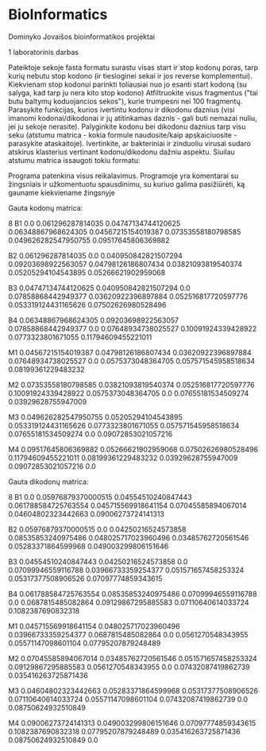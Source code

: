# BioInformatics
Dominyko Jovaišos bioinformatikos projektai

1 laboratorinis darbas

Pateiktoje sekoje fasta formatu surastu visas start ir stop kodonų poras, tarp kurių nebutu stop kodono (ir tiesioginei sekai ir jos reverse komplementui). 
Kiekvienam stop kodonui parinkti toliausiai nuo jo esanti start kodoną (su salyga, kad tarp ju nera kito stop kodono)
Atfiltruokite visus fragmentus ("tai butu baltymų koduojancios sekos"), kurie trumpesni nei 100 fragmentų.
Parasykite funkcijas, kurios ivertintu kodonu ir dikodonu daznius (visi imanomi kodonai/dikodonai ir jų atitinkamas daznis  - gali buti nemazai nuliu, jei ju sekoje nerasite).
Palyginkite kodonu bei dikodonu daznius tarp visu seku (atstumu matrica - kokia formule naudosite/kaip apskaiciuosite - parasykite ataskaitoje).
Ivertinkite, ar bakteriniai ir zinduoliu virusai sudaro atskirus klasterius vertinant kodonu/dikodonu dažniu aspektu. Siuilau atstumu matrica issaugoti tokiu formatu:

Programa patenkina visus reikalavimus. Programoje yra komentarai su žingsniais ir užkomentuotu spausdinimu, su kuriuo galima pasižiūrėti, ką gauname kiekviename žingsnyje

Gauta kodonų matrica:

8
B1 0.0 0.061296287814035 0.04747134744120625 0.06348867968624305 0.04567215154019387 0.07353558180798585 0.049626282547950755 0.09517645806369882

B2 0.061296287814035 0.0 0.040950842821507294 0.09203698922563057 0.04798126186807434 0.03821093819540374 0.05205294104543895 0.05266621902959068

B3 0.04747134744120625 0.040950842821507294 0.0 0.07858868442949377 0.03620922396897884 0.052516817720597776 0.053319124431165626 0.07502626980528496

B4 0.06348867968624305 0.09203698922563057 0.07858868442949377 0.0 0.07648934738025527 0.10091924339428922 0.0773323801671055 0.11794609455221011

M1 0.04567215154019387 0.04798126186807434 0.03620922396897884 0.07648934738025527 0.0 0.0575373048364705 0.057571545958518634 0.08199361229483232

M2 0.07353558180798585 0.03821093819540374 0.052516817720597776 0.10091924339428922 0.0575373048364705 0.0 0.07655181534509274 0.03929628755947009

M3 0.049626282547950755 0.05205294104543895 0.053319124431165626 0.0773323801671055 0.057571545958518634 0.07655181534509274 0.0 0.09072853021057216

M4 0.09517645806369882 0.05266621902959068 0.07502626980528496 0.11794609455221011 0.08199361229483232 0.03929628755947009 0.09072853021057216 0.0

Gauta dikodonų matrica:

8
B1 0.0 0.05976879370000515 0.04554510240847443 0.061788584725763554 0.045715569918641154 0.07045585894067014 0.04604802323442663 0.09006273724141313

B2 0.05976879370000515 0.0 0.04250216524573858 0.08535853240975486 0.048025717023960496 0.03485762720561546 0.05283371864599968 0.049003299806151646

B3 0.04554510240847443 0.04250216524573858 0.0 0.07099946559116788 0.03966733359254377 0.051571657458253324 0.05317377508906526 0.07097774859343615

B4 0.061788584725763554 0.08535853240975486 0.07099946559116788 0.0 0.0687815485082864 0.09129867295885583 0.07110640614033724 0.1082387690832318

M1 0.045715569918641154 0.048025717023960496 0.03966733359254377 0.0687815485082864 0.0 0.0561270548343955 0.05571147098601104 0.07795207879248489

M2 0.07045585894067014 0.03485762720561546 0.051571657458253324 0.09129867295885583 0.0561270548343955 0.0 0.07432087419862739 0.035416263725871436

M3 0.04604802323442663 0.05283371864599968 0.05317377508906526 0.07110640614033724 0.05571147098601104 0.07432087419862739 0.0 0.08750624932510849

M4 0.09006273724141313 0.049003299806151646 0.07097774859343615 0.1082387690832318 0.07795207879248489 0.035416263725871436 0.08750624932510849 0.0
